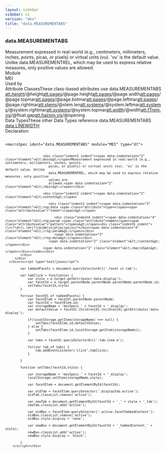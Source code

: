 ```yaml
---
layout: sidebar
sidebar: s1
version: "dev"
title: "data.MEASUREMENTABS"
---
```

<div class="specPage">
   <div class="datatypeSpec">
      <h3 id="data.MEASUREMENTABS">data.MEASUREMENTABS</h3>
      <div class="specs">
         <div class="desc">Measurement expressed in real-world (e.g., centimeters, millimeters, inches, points,
            picas, or pixels) or virtual units (vu). 'vu' is the default value. Unlike
            data.MEASUREMENTREL, which may be used to express relative measures, only positive
            values are
            allowed.
         </div>
         <div class="facet module">
            <div class="label">Module</div>
            <div class="statement text">MEI</div>
         </div>
         <div class="facet usedBy" id="usedBy">
            <div class="label">Used by</div>
            <div class="statement list">
               <div class="classBox dtBox" title="Attribute Classes">
                  <div class="classHeading"><label class="classLabel">Attribute Classes</label><span class="classDesc">These class-based attributes use data.MEASUREMENTABS</span></div>
                  <div class="classContent"><span class="ident attclass" data-ident="att.height" data-module="MEI.shared"><a class="classLink" title="Attributes that describe vertical size." href="{{ site.baseurl }}/{{ page.version }}/attribute-classes/att.height.html">att.height</a>/<span title="Measurement of the vertical dimension of an entity.">@height</span></span><span class="ident attclass" data-ident="att.pages" data-module="MEI.shared"><a class="classLink" title="Attributes that record page-level layout information." href="{{ site.baseurl }}/{{ page.version }}/attribute-classes/att.pages.html">att.pages</a>/<span title="Specifies the height of the page; may be expressed in real-world units or staff steps.">@page.height</span></span><span class="ident attclass" data-ident="att.pages" data-module="MEI.shared"><a class="classLink" title="Attributes that record page-level layout information." href="{{ site.baseurl }}/{{ page.version }}/attribute-classes/att.pages.html">att.pages</a>/<span title="Describes the width of the page; may be expressed in real-world units or staff steps.">@page.width</span></span><span class="ident attclass" data-ident="att.pages" data-module="MEI.shared"><a class="classLink" title="Attributes that record page-level layout information." href="{{ site.baseurl }}/{{ page.version }}/attribute-classes/att.pages.html">att.pages</a>/<span title="Indicates the amount of whitespace at the top of a page.">@page.topmar</span></span><span class="ident attclass" data-ident="att.pages" data-module="MEI.shared"><a class="classLink" title="Attributes that record page-level layout information." href="{{ site.baseurl }}/{{ page.version }}/attribute-classes/att.pages.html">att.pages</a>/<span title="Indicates the amount of whitespace at the bottom of a page.">@page.botmar</span></span><span class="ident attclass" data-ident="att.pages" data-module="MEI.shared"><a class="classLink" title="Attributes that record page-level layout information." href="{{ site.baseurl }}/{{ page.version }}/attribute-classes/att.pages.html">att.pages</a>/<span title="Indicates the amount of whitespace at the left side of a page.">@page.leftmar</span></span><span class="ident attclass" data-ident="att.pages" data-module="MEI.shared"><a class="classLink" title="Attributes that record page-level layout information." href="{{ site.baseurl }}/{{ page.version }}/attribute-classes/att.pages.html">att.pages</a>/<span title="Indicates the amount of whitespace at the right side of a page.">@page.rightmar</span></span><span class="ident attclass" data-ident="att.stems" data-module="MEI.shared"><a class="classLink" title="Attributes that describe the properties of stemmed features; that is, chords and notes." href="{{ site.baseurl }}/{{ page.version }}/attribute-classes/att.stems.html">att.stems</a>/<span title="Encodes the stem length.">@stem.len</span></span><span class="ident attclass" data-ident="att.systems" data-module="MEI.shared"><a class="classLink" title="Attributes that capture system layout information." href="{{ site.baseurl }}/{{ page.version }}/attribute-classes/att.systems.html">att.systems</a>/<span title="Describes the amount of whitespace at the left system margin relative to page.leftmar.">@system.leftmar</span></span><span class="ident attclass" data-ident="att.systems" data-module="MEI.shared"><a class="classLink" title="Attributes that capture system layout information." href="{{ site.baseurl }}/{{ page.version }}/attribute-classes/att.systems.html">att.systems</a>/<span title="Describes the amount of whitespace at the right system margin relative to page.rightmar.">@system.rightmar</span></span><span class="ident attclass" data-ident="att.systems" data-module="MEI.shared"><a class="classLink" title="Attributes that capture system layout information." href="{{ site.baseurl }}/{{ page.version }}/attribute-classes/att.systems.html">att.systems</a>/<span title="Describes the distance from page's top edge to the first system; used for first page only.">@system.topmar</span></span><span class="ident attclass" data-ident="att.width" data-module="MEI.shared"><a class="classLink" title="Attributes that describe horizontal size." href="{{ site.baseurl }}/{{ page.version }}/attribute-classes/att.width.html">att.width</a>/<span title="Measurement of the horizontal dimension of an entity.">@width</span></span><span class="ident attclass" data-ident="att.fTrem.vis" data-module="MEI.visual"><a class="classLink" title="Visual domain attributes." href="{{ site.baseurl }}/{{ page.version }}/attribute-classes/att.ftrem.vis.html">att.fTrem.vis</a>/<span title="Records the amount of separation between floating beams and stems.">@float.gap</span></span><span class="ident attclass" data-ident="att.hairpin.vis" data-module="MEI.visual"><a class="classLink" title="Visual domain attributes. The startho and startvo attributes record the horizontal and vertical offsets of the left end, endho and endvo record the horizontal and vertical offsets of the right end, and the opening attribute records the width of the opening in staff inter-line units. The x and y attributes give the absolute coordinates of the left end point, and x2 and y2 the right end point, of an imaginary line that defines the length of the hairpin and horizontally bifurcates it. The so-called &#34;pitch&#34; of hairpin may be controlled by use of the startho, endho, startvo, and endvo attributes, while the placement of the entire rendered mark may be controlled by use of the ho and vo attributes." href="{{ site.baseurl }}/{{ page.version }}/attribute-classes/att.hairpin.vis.html">att.hairpin.vis</a>/<span title="Specifies the distance between the lines at the open end of a hairpin dynamic mark.">@opening</span></span></div>
               </div>
               <div class="classBox dtBox" title="Data Types">
                  <div class="classHeading"><label class="classLabel">Data Types</label><span class="classDesc">These other Data Types reference data.MEASUREMENTABS</span></div>
                  <div class="classContent"><span class="ident datatype" data-ident="data.LINEWIDTH" data-module="MEI" title="Datatype of line width measurements."><a class="classLink" href="{{ site.baseurl }}/{{ page.version }}/data-types/data.linewidth.html">data.LINEWIDTH</a></span></div>
               </div>
            </div>
         </div>
         <div class="facet declaration">
            <div class="label">Declaration</div>
            <div class="statement declaration">
               <div class="code" xml:space="preserve" data-lang="ODD"><code>
                     <div class="indent1 indent"><span data-indentation="1" class="element">&lt;macroSpec <span class="attribute">ident=</span><span class="attributevalue">"data.MEASUREMENTABS"</span> <span class="attribute">module=</span><span class="attributevalue">"MEI"</span> <span class="attribute">type=</span><span class="attributevalue">"dt"</span>&gt;</span>
                        
                        <div class="indent2 indent"><span data-indentation="2" class="element">&lt;desc&gt;</span>Measurement expressed in real-world (e.g., centimeters, millimeters, inches, points,
                           picas, or pixels) or virtual units (vu). 'vu' is the default value. Unlike
                           data.MEASUREMENTREL, which may be used to express relative measures, only positive
                           values are
                           allowed.<span data-indentation="2" class="element">&lt;/desc&gt;</span></div>
                        
                        <div class="indent2 indent"><span data-indentation="2" class="element">&lt;content&gt;</span>
                           
                           <div class="indent3 indent"><span data-indentation="3" class="element">&lt;rng:data <span class="attribute">type=</span><span class="attributevalue">"token"</span>&gt;</span>
                              
                              <div class="indent4 indent"><span data-indentation="4" class="element">&lt;rng:param <span class="attribute">name=</span><span class="attributevalue">"pattern"</span>&gt;</span><div class="indent5 indent">(\+)?\d+(\.\d+)?(cm|mm|in|pt|pc|px|vu)?</div><span data-indentation="4" class="element">&lt;/rng:param&gt;</span></div>
                              <span data-indentation="3" class="element">&lt;/rng:data&gt;</span></div>
                           <span data-indentation="2" class="element">&lt;/content&gt;</span></div>
                        <span data-indentation="1" class="element">&lt;/macroSpec&gt;</span></div></code></div>
            </div>
         </div>
      </div><script type="text/javascript">
            
            var tabbedFacets = document.querySelectorAll('.facet ul.tab');
            
            var tabClick = function(e) {
                var style = e.target.getAttribute('data-display');
                var facetId = e.target.parentNode.parentNode.parentNode.parentNode.id;
                setTabs(facetId,style)
            }
            
            for(var facetUl of tabbedFacets) {
                var facetElem = facetUl.parentNode.parentNode;
                var facetId = facetElem.id;
                var storageName = 'meiSpecs_' + facetId + '_display';
                var defaultValue = facetUl.children[0].children[0].getAttribute('data-display');
                
                if(localStorage.getItem(storageName) === null) {
                    setTabs(facetElem.id,defaultValue);
                } else {
                    setTabs(facetElem.id,localStorage.getItem(storageName));
                }
                
                var tabs = facetUl.querySelectorAll('.tab-item a');
                
                for(var tab of tabs) {
                    tab.addEventListener('click',tabClick);
                }
                
            }
            
            function setTabs(facetId,style) {
                
                var storageName = 'meiSpecs_' + facetId + '_display';
                localStorage.setItem(storageName,style);
                
                var facetElem = document.getElementById(facetId);
                
                var oldTab = facetElem.querySelector('.displayTab.active');
                oldTab.classList.remove('active');
                
                var newTab = document.getElementById(facetId + '_' + style + '_tab');
                newTab.classList.add('active');
                
                var oldBox = facetElem.querySelector('.active.facetTabbedContent');
                oldBox.classList.remove('active');
                oldBox.style.display = 'none';
                
                var newBox = document.getElementById(facetId + '_tabbedContent_' + style);
                newBox.classList.add('active');
                newBox.style.display = 'block';
                
            }
        </script></div>
</div>
